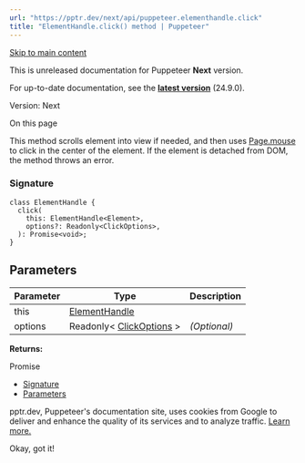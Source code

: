 ```yaml
---
url: "https://pptr.dev/next/api/puppeteer.elementhandle.click"
title: "ElementHandle.click() method | Puppeteer"
---
```


[Skip to main content](https://pptr.dev/next/api/puppeteer.elementhandle.click#__docusaurus_skipToContent_fallback)

This is unreleased documentation for Puppeteer **Next** version.

For up-to-date documentation, see the **[latest version](https://pptr.dev/api/puppeteer.elementhandle.click)** (24.9.0).

Version: Next

On this page

This method scrolls element into view if needed, and then uses [Page.mouse](https://pptr.dev/next/api/puppeteer.page#mouse) to click in the center of the element. If the element is detached from DOM, the method throws an error.

### Signature [​](https://pptr.dev/next/api/puppeteer.elementhandle.click\#signature "Direct link to Signature")

```codeBlockLines_RjmQ
class ElementHandle {
  click(
    this: ElementHandle<Element>,
    options?: Readonly<ClickOptions>,
  ): Promise<void>;
}

```

## Parameters [​](https://pptr.dev/next/api/puppeteer.elementhandle.click\#parameters "Direct link to Parameters")

| Parameter | Type | Description |
| --- | --- | --- |
| this | [ElementHandle](https://pptr.dev/next/api/puppeteer.elementhandle) <Element> |  |
| options | Readonly< [ClickOptions](https://pptr.dev/next/api/puppeteer.clickoptions) > | _(Optional)_ |

**Returns:**

Promise<void>

- [Signature](https://pptr.dev/next/api/puppeteer.elementhandle.click#signature)
- [Parameters](https://pptr.dev/next/api/puppeteer.elementhandle.click#parameters)

pptr.dev, Puppeteer's documentation site, uses cookies from Google to deliver and enhance the quality of its services and to analyze traffic. [Learn more.](https://policies.google.com/technologies/cookies)

Okay, got it!